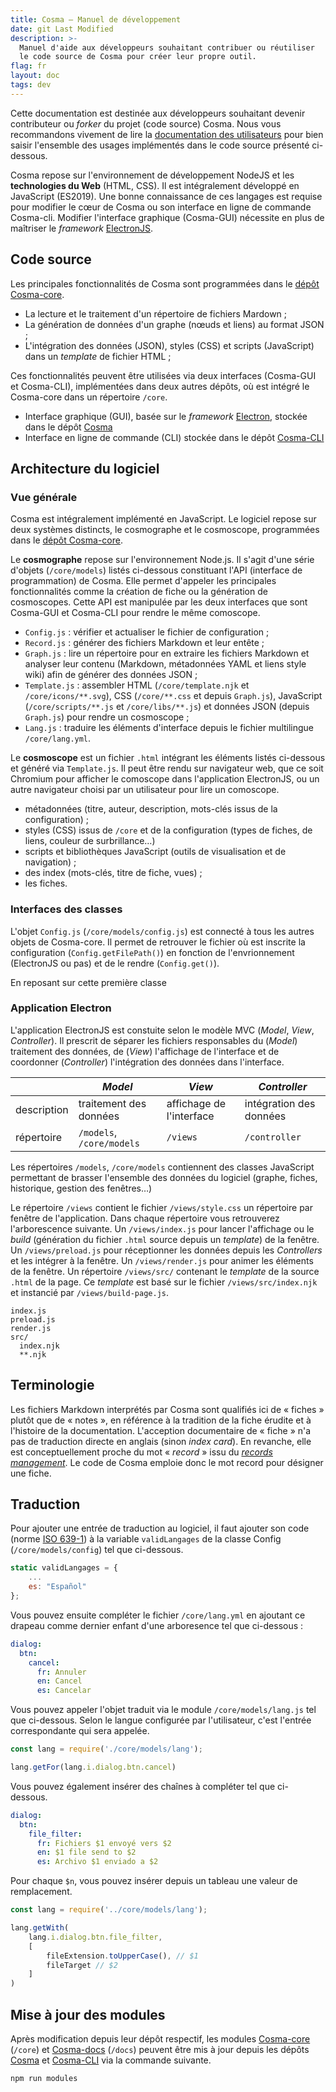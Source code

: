 ```yaml
---
title: Cosma — Manuel de développement
date: git Last Modified
description: >-
  Manuel d'aide aux développeurs souhaitant contribuer ou réutiliser
  le code source de Cosma pour créer leur propre outil.
flag: fr
layout: doc
tags: dev
---
```


Cette documentation est destinée aux développeurs souhaitant devenir contributeur ou *forker* du projet (code source) Cosma. Nous vous recommandons vivement de lire la [documentation des utilisateurs](manuel-d-utilisation.html) pour bien saisir l'ensemble des usages implémentés dans le code source présenté ci-dessous.

Cosma repose sur l'environnement de développement NodeJS et les **technologies du Web** (HTML, CSS). Il est intégralement développé en JavaScript (ES2019). Une bonne connaissance de ces langages est requise pour modifier le cœur de Cosma ou son interface en ligne de commande Cosma-cli.
Modifier l'interface graphique (Cosma-GUI) nécessite en plus de maîtriser le *framework* [ElectronJS](https://www.electronjs.org/).

## Code source

Les principales fonctionnalités de Cosma sont programmées dans le [dépôt Cosma-core](https://github.com/graphlab-fr/cosma-core).

- La lecture et le traitement d'un répertoire de fichiers Mardown ;
- La génération de données d'un graphe (nœuds et liens) au format JSON ;
- L'intégration des données (JSON), styles (CSS) et scripts (JavaScript) dans un *template* de fichier HTML ;

Ces fonctionnalités peuvent être utilisées via deux interfaces (Cosma-GUI et Cosma-CLI), implémentées dans deux autres dépôts, où est intégré le Cosma-core dans un répertoire `/core`.

- Interface graphique (GUI), basée sur le *framework* [Electron,](https://www.electronjs.org/) stockée dans le dépôt [Cosma](https://github.com/graphlab-fr/cosma)
- Interface en ligne de commande (CLI) stockée dans le dépôt [Cosma-CLI](https://github.com/graphlab-fr/cosma-cli)

## Architecture du logiciel

### Vue générale

Cosma est intégralement implémenté en JavaScript. Le logiciel repose sur deux systèmes distincts, le cosmographe et le cosmoscope, programmées dans le [dépôt Cosma-core](https://github.com/graphlab-fr/cosma-core).

Le **cosmographe** repose sur l'environnement Node.js. Il s'agit d'une série d'objets (`/core/models`) listés ci-dessous constituant l'API (interface de programmation) de Cosma. Elle permet d'appeler les principales fonctionnalités comme la création de fiche ou la génération de cosmoscopes. Cette API est manipulée par les deux interfaces que sont Cosma-GUI et Cosma-CLI pour rendre le même comoscope.

- `Config.js` : vérifier et actualiser le fichier de configuration ;
- `Record.js` :  générer des fichiers Markdown et leur entête ;
- `Graph.js` : lire un répertoire pour en extraire les fichiers Markdown et analyser leur contenu (Markdown, métadonnées YAML et liens style wiki) afin de générer des données JSON ;
- `Template.js` : assembler HTML (`/core/template.njk` et `/core/icons/**.svg`), CSS (`/core/**.css` et depuis `Graph.js`), JavaScript (`/core/scripts/**.js` et `/core/libs/**.js`) et données JSON (depuis `Graph.js`) pour rendre un cosmoscope ;
- `Lang.js` : traduire les éléments d'interface depuis le fichier multilingue `/core/lang.yml`.

Le **cosmoscope** est un fichier `.html` intégrant les éléments listés ci-dessous et généré via `Template.js`. Il peut être rendu sur navigateur web, que ce soit Chromium pour afficher le comoscope dans l'application ElectronJS, ou un autre navigateur choisi par un utilisateur pour lire un comoscope.

- métadonnées (titre, auteur, description, mots-clés issus de la configuration) ;
- styles (CSS) issus de `/core` et de la configuration (types de fiches, de liens, couleur de surbrillance…)
- scripts et bibliothèques JavaScript (outils de visualisation et de navigation) ;
- des index (mots-clés, titre de fiche, vues) ;
- les fiches.

### Interfaces des classes

L'objet `Config.js` (`/core/models/config.js`) est connecté à tous les autres objets de Cosma-core. Il permet de retrouver le fichier où est inscrite la configuration (`Config.getFilePath()`) en fonction de l'envrionnement (ElectronJS ou pas) et de le rendre (`Config.get()`).

En reposant sur cette première classe

### Application Electron

L'application ElectronJS est constuite selon le modèle MVC (*Model*, *View*, *Controller*). Il prescrit de séparer les fichiers responsables du (*Model*) traitement des données, de (*View*) l'affichage de l'interface et de coordonner (*Controller*) l'intégration des données dans l'interface.

|             | *Model*                   | *View*                   | *Controller*            |
|-------------|---------------------------|--------------------------|-------------------------|
| description | traitement des données    | affichage de l'interface | intégration des données |
| répertoire  | `/models`, `/core/models` | `/views`                 | `/controller`           |

Les répertoires `/models`, `/core/models` contiennent des classes JavaScript permettant de brasser l'ensemble des données du logiciel (graphe, fiches, historique, gestion des fenêtres…)

Le répertoire `/views` contient le fichier `/views/style.css` un répertoire par fenêtre de l'application. Dans chaque répertoire vous retrouverez l'arborescence suivante.
Un `/views/index.js` pour lancer l'affichage ou le *build* (génération du fichier `.html` source depuis un *template*) de la fenêtre.
Un `/views/preload.js` pour réceptionner les données depuis les *Controllers* et les intégrer à la fenêtre.
Un `/views/render.js` pour animer les éléments de la fenêtre.
Un répertoire `/views/src/` contenant le *template* de la source `.html` de la page. Ce *template* est basé sur le fichier `/views/src/index.njk` et instancié par `/views/build-page.js`.

```
index.js
preload.js
render.js
src/
  index.njk
  **.njk
```

## Terminologie

Les fichiers Markdown interprétés par Cosma sont qualifiés ici de « fiches » plutôt que de « notes », en référence à la tradition de la fiche érudite et à l'histoire de la documentation. L'acception documentaire de « fiche » n'a pas de traduction directe en anglais (sinon *index card*). En revanche, elle est conceptuellement proche du mot « *record* » issu du [*records management*](https://fr.wikipedia.org/wiki/Records_management). Le code de Cosma emploie donc le mot record pour désigner une fiche.

## Traduction

Pour ajouter une entrée de traduction au logiciel, il faut ajouter son code (norme [ISO 639-1](https://fr.wikipedia.org/wiki/Liste_des_codes_ISO_639-1)) à la variable `validLangages` de la classe Config (`/core/models/config`) tel que ci-dessous.

```js
static validLangages = {
	...
	es: "Español"
};
```

Vous pouvez ensuite compléter le fichier `/core/lang.yml` en ajoutant ce drapeau comme dernier enfant d'une arboresence tel que ci-dessous :

```yaml
dialog:
  btn:
    cancel:
      fr: Annuler
      en: Cancel
      es: Cancelar
```

Vous pouvez appeler l'objet traduit via le module `/core/models/lang.js` tel que ci-dessous. Selon le langue configurée par l'utilisateur, c'est l'entrée correspondante qui sera appelée.

```js
const lang = require('./core/models/lang');

lang.getFor(lang.i.dialog.btn.cancel)
```

Vous pouvez également insérer des chaînes à compléter tel que ci-dessous. 

```yaml
dialog:
  btn:
    file_filter:
      fr: Fichiers $1 envoyé vers $2
      en: $1 file send to $2
      es: Archivo $1 enviado a $2
```

Pour chaque `$n`, vous pouvez insérer depuis un tableau une valeur de remplacement.

```js
const lang = require('../core/models/lang');

lang.getWith(
    lang.i.dialog.btn.file_filter,
    [
        fileExtension.toUpperCase(), // $1
        fileTarget // $2
    ]
)
```

## Mise à jour des modules

Après modification depuis leur dépôt respectif, les modules [Cosma-core](https://github.com/graphlab-fr/cosma-core) (`/core`) et [Cosma-docs](https://github.com/graphlab-fr/cosma-docs) (`/docs`) peuvent être mis à jour depuis les dépôts [Cosma](https://github.com/graphlab-fr/cosma) et [Cosma-CLI](https://github.com/graphlab-fr/cosma-cli) via la commande suivante.

```
npm run modules
```